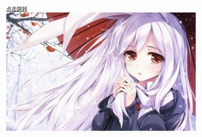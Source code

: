<html>
  
  <body>
  <a href="http://www.baidu.com">点击跳转</a><br/>
  
  <img src="rabbit.png"/>
  
  </body>
  
  
  </html>
